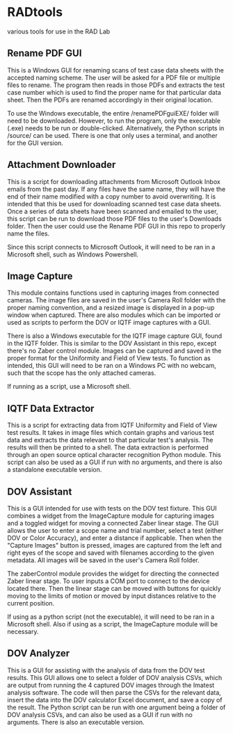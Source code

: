 # RADtools
various tools for use in the RAD Lab

## Rename PDF GUI
This is a Windows GUI for renaming scans of test case data sheets with the accepted naming scheme.
The user will be asked for a PDF file or multiple files to rename. The program then reads in 
those PDFs and extracts the test case number which is used to find the proper name for that
particular data sheet. Then the PDFs are renamed accordingly in their original location.

To use the Windows executable, the entire /renamePDFguiEXE/ folder will need to be downloaded. 
However, to run the program, only the executable (.exe) needs to be run or double-clicked. 
Alternatively, the Python scripts in /source/ can be used. There is one that only uses a terminal, 
and another for the GUI version. 

## Attachment Downloader
This is a script for downloading attachments from Microsoft Outlook Inbox emails 
from the past day. If any files have the same name, they will have the end of their name
modified with a copy number to avoid overwriting. It is intended that this be used for 
downloading scanned test case data sheets. Once a series of data sheets have been scanned 
and emailed to the user, this script can be run to download those PDF files to the user's 
Downloads folder. Then the user could use the Rename PDF GUI in this repo to properly name 
the files. 

Since this script connects to Microsoft Outlook, it will need to be ran in a Microsoft shell, 
such as Windows Powershell.

## Image Capture
This module contains functions used in capturing images from connected cameras. The image 
files are saved in the user's Camera Roll folder with the proper naming convention, and a resized 
image is displayed in a pop-up window when captured. There are also modules which can be imported
or used as scripts to perform the DOV or IQTF image captures with a GUI.

There is also a Windows executable for the IQTF image capture GUI, found in the IQTF folder. This 
is similar to the DOV Assistant in this repo, except there's no Zaber control module. Images can be 
captured and saved in the proper format for the Uniformity and Field of View tests. To function as 
intended, this GUI will need to be ran on a Windows PC with no webcam, such that the scope has the 
only attached cameras. 

If running as a script, use a Microsoft shell.

## IQTF Data Extractor
This is a script for extracting data from IQTF Uniformity and Field of View test results. It 
takes in image files which contain graphs and various test data and extracts the data relevant 
to that particular test's analysis. The results will then be printed to a shell. The 
data extraction is performed through an open source optical character recognition Python 
module. This script can also be used as a GUI if run with no arguments, and there is also a 
standalone executable version.

## DOV Assistant
This is a GUI intended for use with tests on the DOV test fixture. This GUI combines a widget 
from the ImageCapture module for capturing images and a toggled widget for moving a connected 
Zaber linear stage. The GUI allows the user to enter a scope name and trial number, select a 
test (either DOV or Color Accuracy), and enter a distance if applicable. Then when the 
"Capture Images" button is pressed, images are captured from the left and right eyes of the 
scope and saved with filenames according to the given metadata. All images will be saved in 
the user's Camera Roll folder. 

The zaberControl module provides the widget for directing the connected Zaber linear stage. 
To user inputs a COM port to connect to the device located there. Then the linear stage can 
be moved with buttons for quickly moving to the limits of motion or moved by input distances 
relative to the current position.

If using as a python script (not the executable), it will need to be ran in a Microsoft shell. 
Also if using as a script, the ImageCapture module will be necessary.

## DOV Analyzer
This is a GUI for assisting with the analysis of data from the DOV test results. This GUI allows
one to select a folder of DOV analysis CSVs, which are output from running the 4 captured DOV 
images through the Imatest analysis software. The code will then parse the CSVs for the 
relevant data, insert the data into the DOV calculator Excel document, and save a copy of the 
result. The Python script can be run with one argument being a folder of DOV analysis CSVs, and 
can also be used as a GUI if run with no arguments. There is also an executable version.

